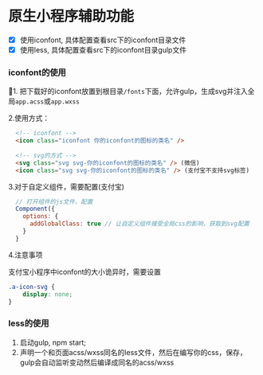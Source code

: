 # 原生小程序辅助功能 

- [x] 使用iconfont, 具体配置查看src下的iconfont目录文件 
- [x] 使用less, 具体配置查看src下的iconfont目录gulp文件

### iconfont的使用

1. 把下载好的iconfont放置到根目录`/fonts`下面，允许gulp，生成svg并注入全局`app.acss`或`app.wxss`

2.使用方式：
```html
  <!-- iconfont -->
  <icon class="iconfont 你的iconfont的图标的类名" />
  
  <!-- svg的方式 -->
  <svg class="svg svg-你的iconfont的图标的类名" /> (微信)
  <icon class="svg svg-你的iconfont的图标的类名" /> (支付宝不支持svg标签)
```

3.对于自定义组件，需要配置(支付宝)
```javascript
  // 打开组件的js文件，配置
  Component({
    options: {
      addGlobalClass: true // 让自定义组件接受全局css的影响，获取到svg配置
    }
  }
```
4.注意事项

支付宝小程序中iconfont的大小诡异时，需要设置
```css
.a-icon-svg {
    display: none;
}
```

### less的使用

1. 启动gulp, npm start;
2. 声明一个和页面acss/wxss同名的less文件，然后在编写你的css，保存，gulp会自动监听变动然后编译成同名的acss/wxss 